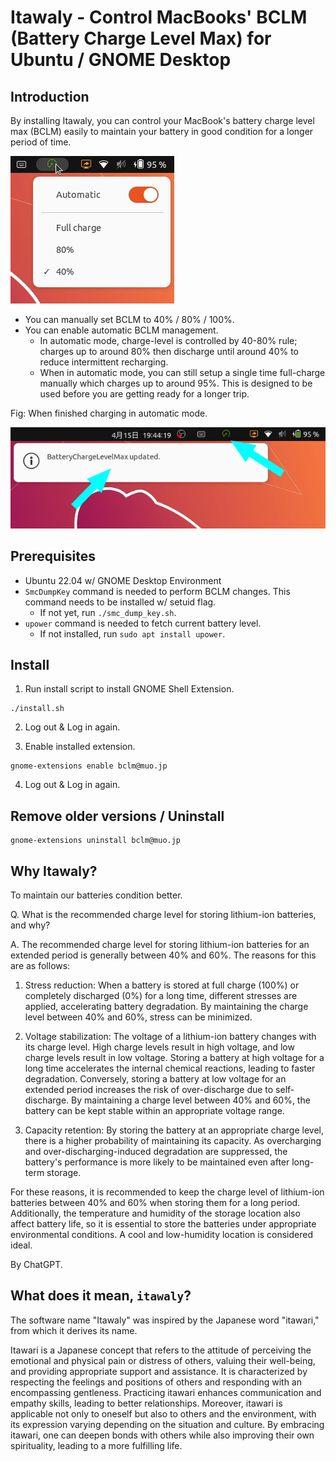 # Itawaly - Control MacBooks' BCLM (Battery Charge Level Max) for Ubuntu / GNOME Desktop

## Introduction

By installing Itawaly, you can control your MacBook's battery charge level max (BCLM) easily to maintain your battery in good condition for a longer period of time.

![menu](https://github.com/muojp/itawaly/blob/images/menu.png)

 - You can manually set BCLM to 40% / 80% / 100%.
 - You can enable automatic BCLM management.
   - In automatic mode, charge-level is controlled by 40-80% rule; charges up to around 80% then discharge until around 40% to reduce intermittent recharging.
   - When in automatic mode, you can still setup a single time full-charge manually which charges up to around 95%. This is designed to be used before you are getting ready for a longer trip.

Fig: When finished charging in automatic mode.

![charge-finished](https://github.com/muojp/itawaly/blob/images/finished-charging.png)

## Prerequisites

 - Ubuntu 22.04 w/ GNOME Desktop Environment
 - `SmcDumpKey` command is needed to perform BCLM changes. This command needs to be installed w/ setuid flag.
   - If not yet, run `./smc_dump_key.sh`.
 - `upower` command is needed to fetch current battery level.
   - If not installed, run `sudo apt install upower`.

## Install

1. Run install script to install GNOME Shell Extension.

```
./install.sh
```

2. Log out & Log in again.

3. Enable installed extension.

```
gnome-extensions enable bclm@muo.jp
```

4. Log out & Log in again.

## Remove older versions / Uninstall

```
gnome-extensions uninstall bclm@muo.jp
```


## Why Itawaly?

To maintain our batteries condition better.

Q. What is the recommended charge level for storing lithium-ion batteries, and why?

A. The recommended charge level for storing lithium-ion batteries for an extended period is generally between 40% and 60%. The reasons for this are as follows:

1. Stress reduction: When a battery is stored at full charge (100%) or completely discharged (0%) for a long time, different stresses are applied, accelerating battery degradation. By maintaining the charge level between 40% and 60%, stress can be minimized.

2. Voltage stabilization: The voltage of a lithium-ion battery changes with its charge level. High charge levels result in high voltage, and low charge levels result in low voltage. Storing a battery at high voltage for a long time accelerates the internal chemical reactions, leading to faster degradation. Conversely, storing a battery at low voltage for an extended period increases the risk of over-discharge due to self-discharge. By maintaining a charge level between 40% and 60%, the battery can be kept stable within an appropriate voltage range.

3. Capacity retention: By storing the battery at an appropriate charge level, there is a higher probability of maintaining its capacity. As overcharging and over-discharging-induced degradation are suppressed, the battery's performance is more likely to be maintained even after long-term storage.

For these reasons, it is recommended to keep the charge level of lithium-ion batteries between 40% and 60% when storing them for a long period. Additionally, the temperature and humidity of the storage location also affect battery life, so it is essential to store the batteries under appropriate environmental conditions. A cool and low-humidity location is considered ideal.

By ChatGPT.

## What does it mean, `itawaly`?

The software name "Itawaly" was inspired by the Japanese word "itawari," from which it derives its name.

Itawari is a Japanese concept that refers to the attitude of perceiving the emotional and physical pain or distress of others, valuing their well-being, and providing appropriate support and assistance. It is characterized by respecting the feelings and positions of others and responding with an encompassing gentleness. Practicing itawari enhances communication and empathy skills, leading to better relationships. Moreover, itawari is applicable not only to oneself but also to others and the environment, with its expression varying depending on the situation and culture. By embracing itawari, one can deepen bonds with others while also improving their own spirituality, leading to a more fulfilling life.

